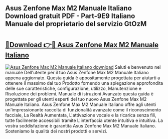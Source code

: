 ## Asus Zenfone Max M2 Manuale Italiano Download gratuit PDF - Part-9E9 Italiano Manuale del proprietario del servizio GtOzM

# <h2><a href="http://dfc18c.blite.top/?on=Asus+Zenfone+Max+M2+Manuale+Italiano">🔗Download 👉🔴 Asus Zenfone Max M2 Manuale Italiano</a></h2>

[![Asus Zenfone Max M2 Manuale Italiano download](https://i.imgur.com/lujVjoI.png)](http://dfc18c.blite.top/?on=Asus+Zenfone+Max+M2+Manuale+Italiano)
Saluti e benvenuto nel manuale Dell'utente per il tuo Asus Zenfone Max M2 Manuale Italiano appena aggiornato. Questa guida è appositamente progettata per aiutarti a ottenere il massimo dal tuo Prodotto fornendo una spiegazione approfondita delle sue caratteristiche, configurazione, utilizzo, Manutenzione e Risoluzione dei problemi. Manuale di istruzioni Avanzato questa guida è progettata per gli utenti esperti del tuo nuovo Asus Zenfone Max M2 Manuale Italiano. Asus Zenfone Max M2 Manuale Italiano offre agli utenti un'impressionante raccolta di funzionalità avanzate come il riconoscimento facciale, La Realtà Aumentata, L'attivazione vocale e la ricarica senza fili, tutte facilmente accessibili tramite L'interfaccia utente intuitiva e intuitiva. La vostra soddisfazione è garantita Asus Zenfone Max M2 Manuale Italiano. Sosteniamo la qualità dei nostri prodotti e servizi.
